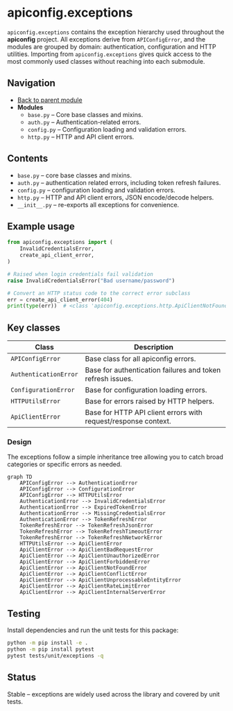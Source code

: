 # apiconfig.exceptions

`apiconfig.exceptions` contains the exception hierarchy used throughout the
**apiconfig** project. All exceptions derive from `APIConfigError`, and the
modules are grouped by domain: authentication, configuration and HTTP utilities.
Importing from `apiconfig.exceptions` gives quick access to the most commonly
used classes without reaching into each submodule.

## Navigation
- [Back to parent module](../README.md)
- **Modules**
  - `base.py` – Core base classes and mixins.
  - `auth.py` – Authentication-related errors.
  - `config.py` – Configuration loading and validation errors.
  - `http.py` – HTTP and API client errors.

## Contents
- `base.py` – core base classes and mixins.
- `auth.py` – authentication related errors, including token refresh failures.
- `config.py` – configuration loading and validation errors.
- `http.py` – HTTP and API client errors, JSON encode/decode helpers.
- `__init__.py` – re-exports all exceptions for convenience.

## Example usage
```python
from apiconfig.exceptions import (
    InvalidCredentialsError,
    create_api_client_error,
)

# Raised when login credentials fail validation
raise InvalidCredentialsError("Bad username/password")

# Convert an HTTP status code to the correct error subclass
err = create_api_client_error(404)
print(type(err))  # <class 'apiconfig.exceptions.http.ApiClientNotFoundError'>
```

## Key classes
| Class | Description |
| ----- | ----------- |
| `APIConfigError` | Base class for all apiconfig errors. |
| `AuthenticationError` | Base for authentication failures and token refresh issues. |
| `ConfigurationError` | Base for configuration loading errors. |
| `HTTPUtilsError` | Base for errors raised by HTTP helpers. |
| `ApiClientError` | Base for HTTP API client errors with request/response context. |

### Design
The exceptions follow a simple inheritance tree allowing you to catch broad
categories or specific errors as needed.

```mermaid
graph TD
    APIConfigError --> AuthenticationError
    APIConfigError --> ConfigurationError
    APIConfigError --> HTTPUtilsError
    AuthenticationError --> InvalidCredentialsError
    AuthenticationError --> ExpiredTokenError
    AuthenticationError --> MissingCredentialsError
    AuthenticationError --> TokenRefreshError
    TokenRefreshError --> TokenRefreshJsonError
    TokenRefreshError --> TokenRefreshTimeoutError
    TokenRefreshError --> TokenRefreshNetworkError
    HTTPUtilsError --> ApiClientError
    ApiClientError --> ApiClientBadRequestError
    ApiClientError --> ApiClientUnauthorizedError
    ApiClientError --> ApiClientForbiddenError
    ApiClientError --> ApiClientNotFoundError
    ApiClientError --> ApiClientConflictError
    ApiClientError --> ApiClientUnprocessableEntityError
    ApiClientError --> ApiClientRateLimitError
    ApiClientError --> ApiClientInternalServerError
```

## Testing
Install dependencies and run the unit tests for this package:
```bash
python -m pip install -e .
python -m pip install pytest
pytest tests/unit/exceptions -q
```

## Status
Stable – exceptions are widely used across the library and covered by unit
tests.

